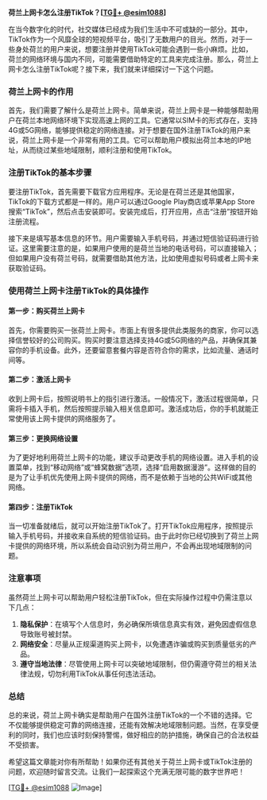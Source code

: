 **荷兰上网卡怎么注册TikTok？[[TG💪+ @esim1088](https://t.me/s/esim1088)]**

在当今数字化的时代，社交媒体已经成为我们生活中不可或缺的一部分。其中，TikTok作为一个风靡全球的短视频平台，吸引了无数用户的目光。然而，对于一些身处荷兰的用户来说，想要注册并使用TikTok可能会遇到一些小麻烦。比如，荷兰的网络环境与国内不同，可能需要借助特定的工具来完成注册。那么，荷兰上网卡怎么注册TikTok呢？接下来，我们就来详细探讨一下这个问题。

### 荷兰上网卡的作用

首先，我们需要了解什么是荷兰上网卡。简单来说，荷兰上网卡是一种能够帮助用户在荷兰本地网络环境下实现高速上网的工具。它通常以SIM卡的形式存在，支持4G或5G网络，能够提供稳定的网络连接。对于想要在国外注册TikTok的用户来说，荷兰上网卡是一个非常有用的工具。它可以帮助用户模拟出荷兰本地的IP地址，从而绕过某些地域限制，顺利注册和使用TikTok。

### 注册TikTok的基本步骤

要注册TikTok，首先需要下载官方应用程序。无论是在荷兰还是其他国家，TikTok的下载方式都是一样的。用户可以通过Google Play商店或苹果App Store搜索“TikTok”，然后点击安装即可。安装完成后，打开应用，点击“注册”按钮开始注册流程。

接下来是填写基本信息的环节。用户需要输入手机号码，并通过短信验证码进行验证。这里需要注意的是，如果用户使用的是荷兰当地的电话号码，可以直接输入；但如果用户没有荷兰号码，就需要借助其他方法，比如使用虚拟号码或者上网卡来获取验证码。

### 使用荷兰上网卡注册TikTok的具体操作

#### 第一步：购买荷兰上网卡

首先，你需要购买一张荷兰上网卡。市面上有很多提供此类服务的商家，你可以选择信誉较好的公司购买。购买时要注意选择支持4G或5G网络的产品，并确保其兼容你的手机设备。此外，还要留意套餐内容是否符合你的需求，比如流量、通话时间等。

#### 第二步：激活上网卡

收到上网卡后，按照说明书上的指引进行激活。一般情况下，激活过程很简单，只需将卡插入手机，然后按照提示输入相关信息即可。激活成功后，你的手机就能正常使用该上网卡提供的网络服务了。

#### 第三步：更换网络设置

为了更好地利用荷兰上网卡的功能，建议手动更改手机的网络设置。进入手机的设置菜单，找到“移动网络”或“蜂窝数据”选项，选择“启用数据漫游”。这样做的目的是为了让手机优先使用上网卡提供的网络，而不是依赖于当地的公共WiFi或其他网络。

#### 第四步：注册TikTok

当一切准备就绪后，就可以开始注册TikTok了。打开TikTok应用程序，按照提示输入手机号码，并接收来自系统的短信验证码。由于此时你已经切换到了荷兰上网卡提供的网络环境，所以系统会自动识别为荷兰用户，不会再出现地域限制的问题。

### 注意事项

虽然荷兰上网卡可以帮助用户轻松注册TikTok，但在实际操作过程中仍需注意以下几点：

1. **隐私保护**：在填写个人信息时，务必确保所填信息真实有效，避免因虚假信息导致账号被封禁。
2. **网络安全**：尽量从正规渠道购买上网卡，以免遭遇诈骗或购买到质量低劣的产品。
3. **遵守当地法律**：尽管使用上网卡可以突破地域限制，但仍需遵守荷兰的相关法律法规，切勿利用TikTok从事任何违法活动。

### 总结

总的来说，荷兰上网卡确实是帮助用户在国外注册TikTok的一个不错的选择。它不仅能够提供稳定可靠的网络连接，还能有效解决地域限制问题。当然，在享受便利的同时，我们也应该时刻保持警惕，做好相应的防护措施，确保自己的合法权益不受损害。

希望这篇文章能对你有所帮助！如果你还有其他关于荷兰上网卡或TikTok注册的问题，欢迎随时留言交流。让我们一起探索这个充满无限可能的数字世界吧！

[[TG💪+ @esim1088](https://t.me/s/esim1088) ![Image](https://i.postimg.cc/4NQfJmqS/Snipaste-2025-05-13-00-14-12.png)]
